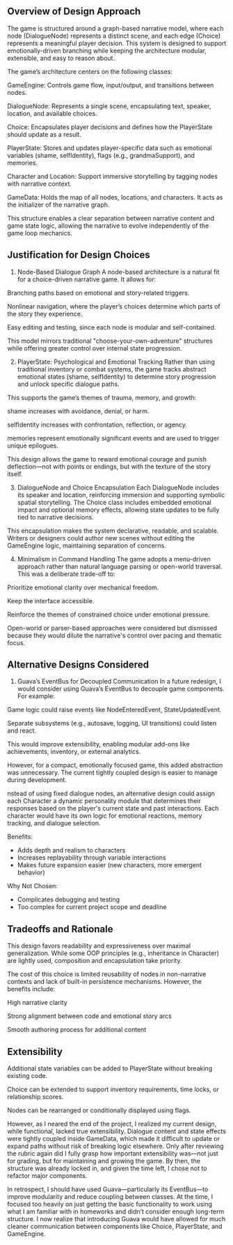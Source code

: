 ## Overview of Design Approach
The game is structured around a graph-based narrative model, where each node (DialogueNode) represents a distinct scene, and each edge (Choice) represents a meaningful player decision. This system is designed to support emotionally-driven branching while keeping the architecture modular, extensible, and easy to reason about.

The game’s architecture centers on the following classes:

GameEngine: Controls game flow, input/output, and transitions between nodes.

DialogueNode: Represents a single scene, encapsulating text, speaker, location, and available choices.

Choice: Encapsulates player decisions and defines how the PlayerState should update as a result.

PlayerState: Stores and updates player-specific data such as emotional variables (shame, selfIdentity), flags (e.g., grandmaSupport), and memories.

Character and Location: Support immersive storytelling by tagging nodes with narrative context.

GameData: Holds the map of all nodes, locations, and characters. It acts as the initializer of the narrative graph.

This structure enables a clear separation between narrative content and game state logic, allowing the narrative to evolve independently of the game loop mechanics.

## Justification for Design Choices
1. Node-Based Dialogue Graph
A node-based architecture is a natural fit for a choice-driven narrative game. It allows for:

Branching paths based on emotional and story-related triggers.

Nonlinear navigation, where the player’s choices determine which parts of the story they experience.

Easy editing and testing, since each node is modular and self-contained.

This model mirrors traditional "choose-your-own-adventure" structures while offering greater control over internal state progression.

2. PlayerState: Psychological and Emotional Tracking
Rather than using traditional inventory or combat systems, the game tracks abstract emotional states (shame, selfIdentity) to determine story progression and unlock specific dialogue paths.

This supports the game’s themes of trauma, memory, and growth:

shame increases with avoidance, denial, or harm.

selfIdentity increases with confrontation, reflection, or agency.

memories represent emotionally significant events and are used to trigger unique epilogues.

This design allows the game to reward emotional courage and punish deflection—not with points or endings, but with the texture of the story itself.

3. DialogueNode and Choice Encapsulation
Each DialogueNode includes its speaker and location, reinforcing immersion and supporting symbolic spatial storytelling. The Choice class includes embedded emotional impact and optional memory effects, allowing state updates to be fully tied to narrative decisions.

This encapsulation makes the system declarative, readable, and scalable. Writers or designers could author new scenes without editing the GameEngine logic, maintaining separation of concerns.

4. Minimalism in Command Handling
The game adopts a menu-driven approach rather than natural language parsing or open-world traversal. This was a deliberate trade-off to:

Prioritize emotional clarity over mechanical freedom.

Keep the interface accessible.

Reinforce the themes of constrained choice under emotional pressure.

Open-world or parser-based approaches were considered but dismissed because they would dilute the narrative's control over pacing and thematic focus.

## Alternative Designs Considered
1. Guava’s EventBus for Decoupled Communication
In a future redesign, I would consider using Guava’s EventBus to decouple game components. For example:

Game logic could raise events like NodeEnteredEvent, StateUpdatedEvent.

Separate subsystems (e.g., autosave, logging, UI transitions) could listen and react.

This would improve extensibility, enabling modular add-ons like achievements, inventory, or external analytics.

However, for a compact, emotionally focused game, this added abstraction was unnecessary. The current tightly coupled design is easier to manage during development.

nstead of using fixed dialogue nodes, an alternative design could assign each Character a dynamic personality module that determines their responses based on the player's current state and past interactions. Each character would have its own logic for emotional reactions, memory tracking, and dialogue selection.

Benefits:
- Adds depth and realism to characters
- Increases replayability through variable interactions
- Makes future expansion easier (new characters, more emergent behavior)

Why Not Chosen:
- Complicates debugging and testing
- Too complex for current project scope and deadline


## Tradeoffs and Rationale
This design favors readability and expressiveness over maximal generalization. While some OOP principles (e.g., inheritance in Character) are lightly used, composition and encapsulation take priority.

The cost of this choice is limited reusability of nodes in non-narrative contexts and lack of built-in persistence mechanisms. However, the benefits include:

High narrative clarity

Strong alignment between code and emotional story arcs

Smooth authoring process for additional content

## Extensibility
Additional state variables can be added to PlayerState without breaking existing code.

Choice can be extended to support inventory requirements, time locks, or relationship scores.

Nodes can be rearranged or conditionally displayed using flags.

However, as I neared the end of the project, I realized my current design, while functional, lacked true extensibility. Dialogue content and state effects were tightly coupled inside GameData, which made it difficult to update or expand paths without risk of breaking logic elsewhere. Only after reviewing the rubric again did I fully grasp how important extensibility was—not just for grading, but for maintaining and growing the game. By then, the structure was already locked in, and given the time left, I chose not to refactor major components.

In retrospect, I should have used Guava—particularly its EventBus—to improve modularity and reduce coupling between classes. At the time, I focused too heavily on just getting the basic functionality to work using what I am familiar with in homeworks and didn’t consider enough long-term structure. I now realize that introducing Guava would have allowed for much cleaner communication between components like Choice, PlayerState, and GameEngine.